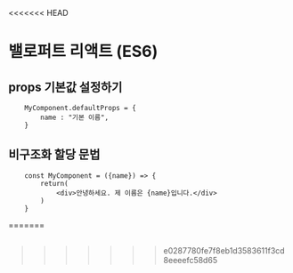<<<<<<< HEAD
# 밸로퍼트 리액트 (ES6)

## props 기본값 설정하기

        MyComponent.defaultProps = {
            name : "기본 이름",
        }

## 비구조화 할당 문법

        const MyComponent = ({name}) => {
            return(
                <div>안녕하세요. 제 이름은 {name}입니다.</div>
            )
        }
=======
##
>>>>>>> e0287780fe7f8eb1d3583611f3cd8eeeefc58d65
